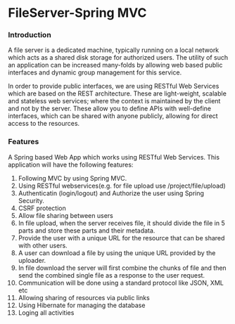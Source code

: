 # FileServer-Spring MVC
<h3>Introduction</h3>
A file server is a dedicated machine, typically running on a local network which acts as a shared disk storage for authorized users. The utility of such an application can be increased many-folds by allowing web based public interfaces and dynamic group management for this service.

In order to provide public interfaces, we are using RESTful Web Services which are based on the REST architecture. These are light-weight, scalable and stateless web services; where the context is maintained by the client and not by the server. These allow you to define APIs with well-define interfaces, which can be shared with anyone publicly, allowing for direct access to the resources.
<h3>Features</h3>

A Spring based Web App which works using RESTful Web Services. This application will have the following features:
<ol>
   <li> Following MVC by using Spring MVC.</li>
   <li>Using RESTful webservices(e.g. for file upload use /project/file/upload)</li>
    <li>Authenticatin (login/logout) and Authorize the user using Spring Security.</li>
    <li>CSRF protection</li>
    <li>Allow file sharing between users</li>
      <li>In file upload, when the server receives file, it should divide the file in 5 parts and store these parts and their metadata.</li>
      <li>  Provide the user with a unique URL for the resource that can be shared with other users.</li>
       <li> A user can download a file by using the unique URL provided by the uploader.</li>
       <li> In file download the server will first combine the chunks of file and then send the combined single file as a response to the user request.</li>
    <li>Communication will be done using a standard protocol like JSON, XML etc</li>
    <li>Allowing sharing of resources via public links</li>
    <li>Using Hibernate for managing the database</li>
    <li>Loging all activities</li>
</ol>

